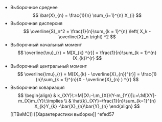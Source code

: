 
  - Выборочное среднее
$$
\bar{X}_{n} = \frac{1}{n} \sum_{i=1}^{n} X_{i}
$$
  - Выборочная дисперсия
$$ \overline{S}_n^2 = \frac{1}{n}\sum_{k = 1}^{n} \left( X_k - \overline{X}_n \right) ^2 $$
  - Выборочный начальный момент
$$
\overline{\nu}_{r} = M[X_{k} ^{r}] = \frac{1}{n}\sum_{k = 1}^{n}(X_{k})^{r} 
$$
  - Выборочный центральный момент
$$ \overline{\mu}_{r} = M[(X_{k} - \overline{X}_{n})^{r}] = \frac{1}{n}\sum_{k = 1}^{n}(X - \overline{X}_{n} ) ^{r}  $$
- Выборочная ковариация
$$
\begin{align}
 & k_{XY}\:=M[(X\:-\:m_{X})(Y-m_{Y})]\:=\:M[XY]-m_{X}m_{Y}\:\implies \\
 & \hat{k}_{XY}=\frac{1}{n}\sum_{k=1}^{n} X_{k}Y_{k} -\bar{X}_{n}\bar{Y}_{n}
\end{align}
$$
[[ТВиМС]] [[Характеристики выборки]] ^efed57
